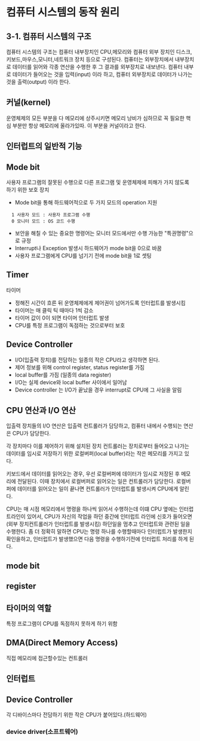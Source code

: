 # 컴퓨터 시스템의 동작 원리

## 3-1. 컴퓨터 시스템의 구조

컴퓨터 시스템의 구조는 컴퓨터 내부장치인 CPU,메모리와 컴퓨터 외부 장치인 디스크,키보드,마우스,모니터,네트워크 장치 등으로 구성된다.
컴퓨터는 외부장치에서 내부장치로 데이터를 읽어와 각종 연산을 수행한 후 그 결과를 외부장치로 내보낸다.
컴퓨터 내부로 데이터가 들어오는 것을 입력(input) 이라 하고, 컴퓨터 외부장치로 데이터가 나가는것을 출력(output) 이라 한다.

## 커널(kernel)

운영체제의 모든 부분을 다 메모리에 상주시키면 메모리 낭비가 심하므로
꼭 필요한 핵심 부분만 항상 메모리에 올라가있따. 이 부분을 커널이라고 한다.

## 인터럽트의 일반적 기능

## Mode bit

사용자 프로그램의 잘못된 수행으로 다른 프로그램 및 운영체제에 피해가 가지 않도록 하기 위한 보호 장치

- Mode bit을 통해 하드웨어적으로 두 가지 모드의 operation 지원

```
  1 사용자 모드 : 사용자 프로그램 수행
  0 모니터 모드 : OS 코드 수행
```

- 보안을 해칠 수 있는 중요한 명령어는 모니터 모드에서만 수행 가능한 "특권명령"으로 규정
- Interrupt나 Exception 발생시 하드웨어가 mode bit을 0으로 바꿈
- 사용자 프로그램에게 CPU를 넘기기 전에 mode bit을 1로 셋팅

## Timer

타이머

- 정해진 시간이 흐른 뒤 운영체제에게 제어권이 넘어가도록 인터럽트를 발생시킴
- 타이머는 매 클릭 틱 때마다 1씩 감소
- 타이머 값이 0이 되면 타이머 인터럽트 발생
- CPU를 특정 프로그램이 독점하는 것으로부터 보호

## Device Controller

- I/O(입출력 장치)를 전담하는 일종의 작은 CPU라고 생각하면 된다.
- 제어 정보를 위해 control register, status register를 가짐
- local buffer를 가짐 (일종의 data register)
- I/O는 실제 device와 local buffer 사이에서 일어남
- Device controller 는 I/O가 끝났을 경우 interrupt로 CPU에 그 사실을 알림

## CPU 연산과 I/O 연산

입출력 장치들의 I/O 연산은 입출력 컨트롤러가 담당하고, 컴퓨터 내에서 수행되는 연산은
CPU가 담당한다.

각 장치마다 이를 제어하기 위해 설치된 장치 컨트롤러는 장치로부터 들어오고 나가는 데이터를 임시로 저장하기 위한
로컬버퍼(local buffer)라는 작은 메모리를 가지고 있다.

키보드에서 데이터를 읽어오는 경우, 우선 로컬버퍼에 데이터가 임시로 저장된 후 메모리에 전달된다.
이때 장치에서 로컬버퍼로 읽어오는 일은 컨트롤러가 담당한다.
로컬버퍼에 데이터를 읽어오는 일이 끝나면 컨트롤러가 인터럽트를 발생시켜 CPU에게 알린다.

CPU는 매 시점 메모리에서 명령을 하나씩 읽어서 수행하는데 이떄 CPU 옆에는 인터럽트라인이 있어서,
CPU가 자신의 작업을 하던 중간에 인터럽트 라인에 신호가 들어오면(외부 장치컨트롤러가 인터럽트를 발생시킴) 하던일을 멈추고
인터럽트와 관련된 일을 수행한다.
좀 더 정확히 말하면 CPU는 명령 하나를 수행할때마다 인터럽트가 발생한지 확인을하고, 인터럽트가 발생했으면 다음 명령을 수행하기전에
인터럽트 처리를 하게 된다.

## mode bit

## register

## 타이머의 역할

특정 프로그램이 CPU를 독점하지 못하게 하기 위함

## DMA(Direct Memory Access)

직접 메모리에 접근할수있는 컨트롤러

## 인터럽트

## Device Controller

각 디바이스마다 전담하기 위한 작은 CPU가 붙어있다.(하드웨어)

### device driver(소프트웨어)
